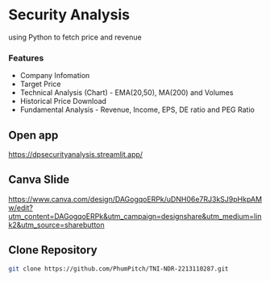 # Security Analysis
using Python to fetch price and revenue

### Features
- Company Infomation
- Target Price
- Technical Analysis (Chart) - EMA(20,50), MA(200) and Volumes
- Historical Price Download
- Fundamental Analysis - Revenue, Income, EPS, DE ratio and PEG Ratio

## Open app
https://dpsecurityanalysis.streamlit.app/

## Canva Slide
https://www.canva.com/design/DAGogqoERPk/uDNH06e7RJ3kSJ9pHkpAMw/edit?utm_content=DAGogqoERPk&utm_campaign=designshare&utm_medium=link2&utm_source=sharebutton

## Clone Repository
```bash
git clone https://github.com/PhumPitch/TNI-NDR-2213110287.git
```
